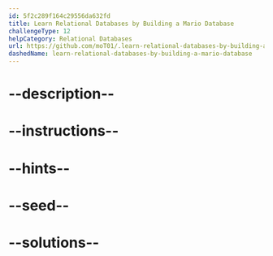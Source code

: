 ```yaml
---
id: 5f2c289f164c29556da632fd
title: Learn Relational Databases by Building a Mario Database
challengeType: 12
helpCategory: Relational Databases
url: https://github.com/moT01/.learn-relational-databases-by-building-a-mario-database
dashedName: learn-relational-databases-by-building-a-mario-database
---
```


# --description--

# --instructions--

# --hints--

# --seed--

# --solutions--
